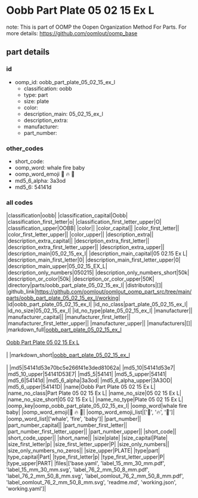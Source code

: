 # Oobb Part Plate 05 02 15 Ex L  

note: This is part of OOMP the Oopen Organization Method For Parts. For more details: https://github.com/oomlout/oomp_base

##  part details





### id
* oomp_id: oobb_part_plate_05_02_15_ex_l
  * classification: oobb
  * type: part
  * size: plate
  * color: 
  * description_main: 05_02_15_ex_l
  * description_extra: 
  * manufacturer: 
  * part_number: 

### other_codes
* short_code: 
* oomp_word: whale fire baby
* oomp_word_emoji :whale: :fire: :baby:
* md5_6_alpha: 3a3od
* md5_6: 54141d

### all codes 
|classification|oobb|
|classification_capital|Oobb|
|classification_first_letter|o|
|classification_first_letter_upper|O|
|classification_upper|OOBB|
|color||
|color_capital||
|color_first_letter||
|color_first_letter_upper||
|color_upper||
|description_extra||
|description_extra_capital||
|description_extra_first_letter||
|description_extra_first_letter_upper||
|description_extra_upper||
|description_main|05_02_15_ex_l|
|description_main_capital|05 02.15 Ex L|
|description_main_first_letter|0|
|description_main_first_letter_upper|0|
|description_main_upper|05_02_15_EX_L|
|description_only_numbers|050215|
|description_only_numbers_short|50k|
|description_or_color|50k|
|description_or_color_upper|50K|
|directory|parts/oobb_part_plate_05_02_15_ex_l|
|distributors|[]|
|github_link|https://github.com/oomlout/oomlout_oomp_part_src/tree/main/parts/oobb_part_plate_05_02_15_ex_l/working|
|id|oobb_part_plate_05_02_15_ex_l|
|id_no_class|part_plate_05_02_15_ex_l|
|id_no_size|05_02_15_ex_l|
|id_no_type|plate_05_02_15_ex_l|
|manufacturer||
|manufacturer_capital||
|manufacturer_first_letter||
|manufacturer_first_letter_upper||
|manufacturer_upper||
|manufacturers|[]|
|markdown_full|[oobb_part_plate_05_02_15_ex_l](https://github.com/oomlout/oomlout_oomp_part_src/tree/main/parts/oobb_part_plate_05_02_15_ex_l/working)<br>[](https://github.com/oomlout/oomlout_oomp_part_src/tree/main/parts/oobb_part_plate_05_02_15_ex_l/working)<br>[Oobb Part Plate 05 02 15 Ex L](https://github.com/oomlout/oomlout_oomp_part_src/tree/main/parts/oobb_part_plate_05_02_15_ex_l/working)<br><br>|
|markdown_short|[oobb_part_plate_05_02_15_ex_l](https://github.com/oomlout/oomlout_oomp_part_src/tree/main/parts/oobb_part_plate_05_02_15_ex_l/working)<br><br>|
|md5|54141d53e70bc5e266f41e3ded81062a|
|md5_10|54141d53e7|
|md5_10_upper|54141D53E7|
|md5_5|54141|
|md5_5_upper|54141|
|md5_6|54141d|
|md5_6_alpha|3a3od|
|md5_6_alpha_upper|3A3OD|
|md5_6_upper|54141D|
|name|Oobb Part Plate 05 02 15 Ex L|
|name_no_class|Part Plate 05 02 15 Ex L|
|name_no_size|05 02 15 Ex L|
|name_no_size_short|05 02 15 Ex L|
|name_no_type|Plate 05 02 15 Ex L|
|oomp_key|oomp_oobb_part_plate_05_02_15_ex_l|
|oomp_word|whale fire baby|
|oomp_word_emoji|:whale: :fire: :baby:|
|oomp_word_emoji_list|[':whale:', ':fire:', ':baby:']|
|oomp_word_list|['whale', 'fire', 'baby']|
|part_number||
|part_number_capital||
|part_number_first_letter||
|part_number_first_letter_upper||
|part_number_upper||
|short_code||
|short_code_upper||
|short_name||
|size|plate|
|size_capital|Plate|
|size_first_letter|p|
|size_first_letter_upper|P|
|size_only_numbers||
|size_only_numbers_no_zeros||
|size_upper|PLATE|
|type|part|
|type_capital|Part|
|type_first_letter|p|
|type_first_letter_upper|P|
|type_upper|PART|
|files|['base.yaml', 'label_15_mm_30_mm.pdf', 'label_15_mm_30_mm.svg', 'label_76_2_mm_50_8_mm.pdf', 'label_76_2_mm_50_8_mm.svg', 'label_oomlout_76_2_mm_50_8_mm.pdf', 'label_oomlout_76_2_mm_50_8_mm.svg', 'readme.md', 'working.json', 'working.yaml']|
